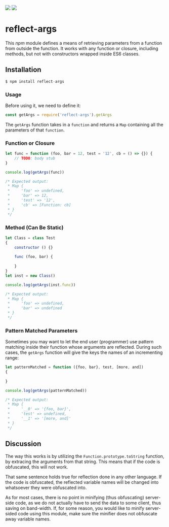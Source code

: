 <p align="left">
<a href="https://travis-ci.org/Tabaci/reflect-args"><img src="https://travis-ci.org/Tabaci/reflect-args.svg?branch=master"></a>
<a href="https://codecov.io/gh/Tabaci/http-cookie"><img src="https://codecov.io/gh/Tabaci/http-cookie/branch/master/graph/badge.svg" /></a>
</p>

# reflect-args

This *npm* module defines a means of retrieving parameters from a function from 
outside the function. It works with any function or closure, including methods, 
but not with constructors wrapped inside ES6 classes. 

## Installation

```javascript
$ npm install reflect-args
```

### Usage

Before using it, we need to define it:

```javascript
const getArgs = require('reflect-args').getArgs
```

The `getArgs` function takes in a `function` and returns a `Map` containing all 
the parameters of that `function`.

### Function or Closure

```javascript
let func = function (foo, bar = 12, test = '12', cb = () => {}) {
	// TODO: body stub
}

console.log(getArgs(func))

/* Expected output:
 * Map {
 *     'foo' => undefined, 
 *     'bar' => 12, 
 *     'test' => '12',
 *     'cb' => [Function: cb]
 * }
 */
```

### Method (Can Be Static)

```javascript
let Class = class Test
{
	constructor () {}
	
	func (foo, bar) {
		
	}
}
let inst = new Class()

console.log(getArgs(inst.func))

/* Expected output:
 * Map {
 *     'foo' => undefined, 
 *     'bar' => undefined	
 * }
 */
```

### Pattern Matched Parameters

Sometimes you may want to let the end user (programmer) use pattern matching 
inside their function whose arguments are reflected. During such cases, the 
`getArgs` function will give the keys the names of an incrementing range:

```javascript
let patternMatched = function ({foo, bar}, test, [more, and])
{
	
}

console.log(getArgs(patternMatched))

/* Expected output:
 * Map {
 *     '__0' => '{foo, bar}', 
 *     'test' => undefined, 
 *     '__1' => '[more, and]'
 * }
 */
```

## Discussion

The way this works is by utilizing the `Function.prototype.toString` function, 
by extracing the arguments from that string. This means that if the code is 
obfuscated, this will not work.

That same sentence holds true for reflection done in any other language. If the 
code is obfuscated, the reflected variable names will be changed into whatsoever 
they were obfuscated into.

As for most cases, there is no point in minifying (thus obfuscating) server-side 
code, as we do not actually have to send the data to some client, thus saving on 
band-width. If, for some reason, you would like to minify server-sided code 
using this module, make sure the minifier does not obfuscate away variable 
names.
